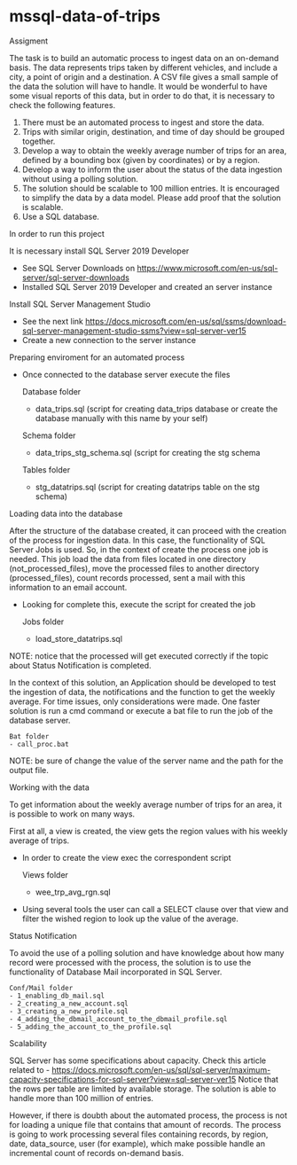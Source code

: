 # mssql-data-of-trips
Assigment

The task is to build an automatic process to ingest data on an on-demand basis. The data
represents trips taken by different vehicles, and include a city, a point of origin and a destination.
A CSV file gives a small sample of the data the solution will have to handle. It would
be wonderful to have some visual reports of this data, but in order to do that, it is necessary to check the following
features.

1. There must be an automated process to ingest and store the data.
2. Trips with similar origin, destination, and time of day should be grouped together.
3. Develop a way to obtain the weekly average number of trips for an area, defined by a
bounding box (given by coordinates) or by a region.
4. Develop a way to inform the user about the status of the data ingestion without using a
polling solution.
5. The solution should be scalable to 100 million entries. It is encouraged to simplify the
data by a data model. Please add proof that the solution is scalable.
6. Use a SQL database.

In order to run this project

It is necessary install SQL Server 2019 Developer
  - See SQL Server Downloads on https://www.microsoft.com/en-us/sql-server/sql-server-downloads
  - Installed SQL Server 2019 Developer and created an server instance

Install SQL Server Management Studio
  - See the next link https://docs.microsoft.com/en-us/sql/ssms/download-sql-server-management-studio-ssms?view=sql-server-ver15
  - Create a new connection to the server instance

Preparing enviroment for an automated process
  - Once connected to the database server execute the files
    
    Database folder
    - data_trips.sql (script for creating data_trips database or create the database manually with this name by your self)

    Schema folder
    - data_trips_stg_schema.sql (script for creating the stg schema

    Tables folder
    - stg_datatrips.sql (script for creating datatrips table on the stg schema)

Loading data into the database

After the structure of the database created, it can proceed with the creation of the process for ingestion data. In this case, the
functionality of SQL Server Jobs is used. So, in the context of create the process one job is needed. This job load the data from files
located in one directory (not_processed_files), move the processed files to another directory (processed_files), count records processed,
sent a mail with this information to an email account.

  - Looking for complete this, execute the script for created the job

    Jobs folder
    - load_store_datatrips.sql

NOTE: notice that the processed will get executed correctly if the topic about Status Notification is completed.

In the context of this solution, an Application should be developed to test the ingestion of data, the notifications and the function to
get the weekly average. For time issues, only considerations were made. One faster solution is run a cmd command or execute a bat file
to run the job of the database server.

    Bat folder
    - call_proc.bat

NOTE: be sure of change the value of the server name and the path for the output file.

Working with the data

To get information about the weekly average number of trips for an area, it is possible to work on many ways.

First at all, a view is created, the view gets the region values with his weekly average of trips.
  - In order to create the view exec the correspondent script
    
    Views folder
    - wee_trp_avg_rgn.sql

  - Using several tools the user can call a SELECT clause over that view and filter the wished region to look up the value of the average.

Status Notification

To avoid the use of a polling solution and have knowledge about how many record were processed with the process, the solution is to use
the functionality of Database Mail incorporated in SQL Server.

    Conf/Mail folder
    - 1_enabling_db_mail.sql
    - 2_creating_a_new_account.sql
    - 3_creating_a_new_profile.sql
    - 4_adding_the_dbmail_account_to_the_dbmail_profile.sql
    - 5_adding_the_account_to_the_profile.sql

Scalability

SQL Server has some specifications about capacity. Check this article related to
    - https://docs.microsoft.com/en-us/sql/sql-server/maximum-capacity-specifications-for-sql-server?view=sql-server-ver15
Notice that the rows per table are limited by available storage. The solution is able to handle more than 100 million of entries.

However, if there is doubth about the automated process, the process is not for loading a unique file that contains that amount of records.
The process is going to work processing several files containing records, by region, date, data_source, user (for example), which make
possible handle an incremental count of records on-demand basis.
